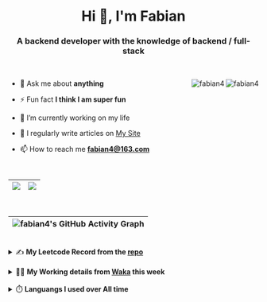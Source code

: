 <h1 align="center">Hi 👋, I'm Fabian</h1>
<h3 align="center">A backend developer with the knowledge of backend / full-stack</h3>

<br/>

<img align="right" src="https://komarev.com/ghpvc/?username=fabian4&label=views&color=0e75b6&style=flat" alt="fabian4" /><img align="right" src="https://img.shields.io/badge/Author-fabian4-orange?logo=Dark%20Reader" alt="fabian4" />


- 💬 Ask me about **anything**

- ⚡ Fun fact **I think I am super fun**

- 🔭 I’m currently working on my life

- 📝 I regularly write articles on [My Site](https://fabian4.site/)

- 📫 How to reach me **fabian4@163.com**


<!-- - 🌱 I’m currently learning **JavaScript** and **typescript** -->

<!-- - 📄 Know about my Daily details on [My Personal Blog Galllery](https://fabian4.github.io/gallery/) -->

<br/>

|  <img align="center" src="https://github-readme-streak-stats.herokuapp.com/?user=fabian4&theme=gruvbox_duo&currStreakNum=2FD3EB&fire=pink&sideLabels=F00&hide_border=true&date_format=[Y.]n.j" /> |  <img align="center" src="https://github-readme-stats.vercel.app/api/top-langs/?username=fabian4&layout=compact&theme=buefy&hide_border=true" /> |
| ------------- | ------------- |

<!-- | <img align="center" src="https://github-readme-stats.vercel.app/api?username=fabian4&count_private=true&show_icons=true&theme=flag-india&show_owner=true&hide_border=true" /> | <img align="center" src="https://github-readme-stats.vercel.app/api/top-langs/?username=fabian4&layout=compact&theme=buefy&hide_border=true&exclude_repo=jdk,jdk-source-learning,spring-framework,netty,jdk,fabian4.github.io,wechaty.js.org,sofa-bolt" /> | <img align="center" src="https://github-readme-streak-stats.herokuapp.com/?user=fabian4&theme=gruvbox_duo&currStreakNum=2FD3EB&fire=pink&sideLabels=F00&hide_border=true&date_format=[Y.]n.j" /> |
| ------------- | ------------- | ------------- | -->

<br/>

|![fabian4's GitHub Activity Graph](https://activity-graph.herokuapp.com/graph?username=fabian4&theme=github-light&area=true)|
| --- |

<br/>
<details>
  <summary>✍️ <b>My Leetcode Record from the <a href="https://github.com/fabian4/leetcode">repo</a></b></summary>
 
 ---
  
  |[![Leetcode Stats](https://leetcode.card.workers.dev/?username=fabianbao&border=0&site=cn)](https://leetcode-cn.com/u/fabianbao/)|
  | ------------- |
  
<!-- |[![Leetcode Stats](https://leetcode.card.workers.dev/?username=fabianbao&border=0&site=cn)](https://leetcode-cn.com/u/fabianbao/)|[![fabian's LeetCode Stats](https://leetcode-stats.vercel.app/api?username=fabian&theme=Light)](https://leetcode-cn.com/u/fabianbao/)|
| ------------- | ------------- | -->
  
</details>

<br/>

<details>
  <summary>👨‍💻 <b>My Working details from <a href="https://wakatime.com/@fabian4">Waka</a> this week</b></summary>

---

<!--START_SECTION:waka-->
![Code Time](http://img.shields.io/badge/Code%20Time-246%20hrs%2046%20mins-blue)

**I'm an Early 🐤** 

```text
🌞 Morning    178 commits    █████░░░░░░░░░░░░░░░░░░░░   21.58% 
🌆 Daytime    293 commits    █████████░░░░░░░░░░░░░░░░   35.52% 
🌃 Evening    338 commits    ██████████░░░░░░░░░░░░░░░   40.97% 
🌙 Night      16 commits     ░░░░░░░░░░░░░░░░░░░░░░░░░   1.94%

```
📅 **I'm Most Productive on Thursday** 

```text
Monday       133 commits    ████░░░░░░░░░░░░░░░░░░░░░   16.12% 
Tuesday      129 commits    ████░░░░░░░░░░░░░░░░░░░░░   15.64% 
Wednesday    141 commits    ████░░░░░░░░░░░░░░░░░░░░░   17.09% 
Thursday     148 commits    ████░░░░░░░░░░░░░░░░░░░░░   17.94% 
Friday       91 commits     ██░░░░░░░░░░░░░░░░░░░░░░░   11.03% 
Saturday     68 commits     ██░░░░░░░░░░░░░░░░░░░░░░░   8.24% 
Sunday       115 commits    ███░░░░░░░░░░░░░░░░░░░░░░   13.94%

```


📊 **This Week I Spent My Time On** 

```text
💬 Programming Languages: 
Other                    10 hrs 49 mins      ███████████████████░░░░░░   78.82% 
TypeScript               1 hr 22 mins        ██░░░░░░░░░░░░░░░░░░░░░░░   10.02% 
JSON                     58 mins             █░░░░░░░░░░░░░░░░░░░░░░░░   7.07% 
Java                     22 mins             ░░░░░░░░░░░░░░░░░░░░░░░░░   2.77% 
Text                     3 mins              ░░░░░░░░░░░░░░░░░░░░░░░░░   0.45%

🔥 Editors: 
Browser                  10 hrs 49 mins      ███████████████████░░░░░░   78.82% 
WebStorm                 2 hrs 31 mins       ████░░░░░░░░░░░░░░░░░░░░░   18.34% 
IntelliJ                 23 mins             ░░░░░░░░░░░░░░░░░░░░░░░░░   2.84%

💻 Operating System: 
Windows                  13 hrs 43 mins      █████████████████████████   100.0%

```


<!--END_SECTION:waka-->
  
</details>

<br/>

<details>
  <summary>⏱️ <b>Languangs I used over All time</b></summary>
  
---
  
![languages all time](https://wakatime.com/share/@32ef5ac6-eac5-4886-805c-ce9fe059857e/efc24c85-e478-4696-bcbd-c5669145b831.svg)
  
</details>
